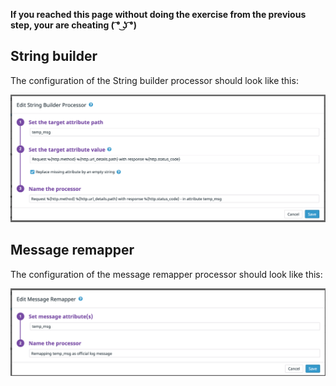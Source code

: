 **If you reached this page without doing the exercise from the previous step, your are cheating ( ͡° ͜ʖ ͡°)**

## String builder

The configuration of the String builder processor should look like this:

![string-builder](https://raw.githubusercontent.com/l0k0ms/workshops/master/log-workshop-4/images/string-builder.png)

## Message remapper

The configuration of the message remapper processor should look like this:

![message-remapper](https://raw.githubusercontent.com/l0k0ms/workshops/master/log-workshop-4/images/message-remapper.png)

